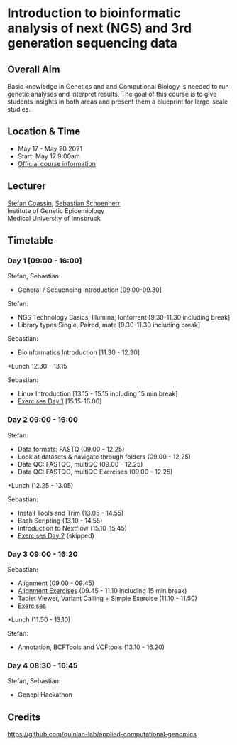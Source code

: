 # Introduction to bioinformatic analysis of next (NGS) and 3rd generation sequencing data

## Overall Aim
Basic knowledge in Genetics and and Computional Biology is needed to run genetic analyses and interpret results. The goal of this course is to give students insights in both areas and present them a blueprint for large-scale studies.  

## Location & Time
* May 17 - May 20 2021 
* Start: May 17 9:00am
* [Official course information](https://inside.i-med.ac.at/online/wbLv.wbShowLVDetail?pStpSpNr=865772)

## Lecturer
[Stefan Coassin](stefan.coassin@i-med.ac.at), [Sebastian Schoenherr](sebastian.schoenherr@i-med.ac.at)  
Institute of Genetic Epidemiology  
Medical University of Innsbruck 

## Timetable

### Day 1 [09:00 - 16:00]
Stefan, Sebastian:
* General / Sequencing Introduction [09.00-09.30]

Stefan:
* NGS Technology Basics; Illumina; Iontorrent [9.30-11.30 including break]
* Library types Single, Paired, mate [9.30-11.30 including break]

Sebastian:
* Bioinformatics Introduction [11.30 - 12.30]

*Lunch 12.30 - 13.15

Sebastian:
* Linux Introduction [13.15 - 15.15 including 15 min break]
* [Exercises Day 1](scripts/linux-basics.md) [15.15-16.00]

### Day 2 09:00 - 16:00
Stefan:
* Data formats: FASTQ  (09.00 - 12.25)
* Look at datasets & navigate through folders (09.00 - 12.25)
* Data QC: FASTQC, multiQC (09.00 - 12.25)
* Data QC: FASTQC, multiQC Exercises (09.00 - 12.25)

*Lunch (12.25 - 13.05)

Sebastian:
* Install Tools and Trim (13.05 - 14.55)
* Bash Scripting (13.10 - 14.55)
* Introduction to Nextflow (15.10-15.45)
* [Exercises Day 2](scripts/tool-installation.md) (skipped)


### Day 3 09:00 - 16:20
Sebastian:
* Alignment (09.00 - 09.45)
* [Alignment Exercises](https://github.com/seppinho/ngs-class/blob/master/scripts/mapping.md) (09.45 - 11.10 including 15 min break) 
* Tablet Viewer, Variant Calling + Simple Exercise (11.10 - 11.50)
* [Exercises](https://github.com/seppinho/ngs-class/blob/master/scripts/variant-calling.md) 

*Lunch (11.50 - 13.10)

Stefan:
* Annotation, BCFTools and VCFtools (13.10 - 16.20)

### Day 4 08:30 - 16:45
Stefan, Sebastian:
* Genepi Hackathon

## Credits
https://github.com/quinlan-lab/applied-computational-genomics
